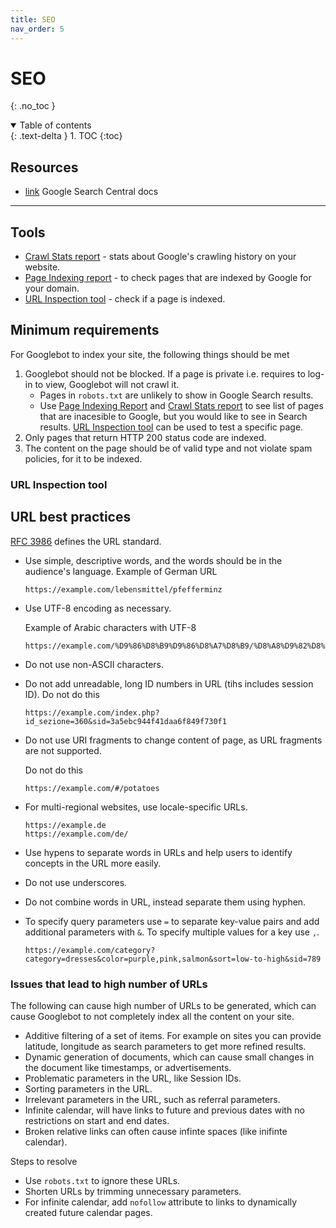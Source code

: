 ```yaml
---
title: SEO
nav_order: 5
---
```


<!-- prettier-ignore-start -->
# SEO
{: .no_toc }

<details open markdown="block">
  <summary>
    Table of contents
  </summary>
  {: .text-delta }
1. TOC
{:toc}
</details>

<!-- prettier-ignore-end -->

## Resources

-   [link](https://developers.google.com/search/docs) Google Search Central docs

---

## Tools

-   [Crawl Stats report](https://support.google.com/webmasters/answer/9679690) - stats about Google's crawling history on your website.
-   [Page Indexing report](https://support.google.com/webmasters/answer/7440203) - to check pages that are indexed by Google for your domain.
-   [URL Inspection tool](https://support.google.com/webmasters/answer/9012289) - check if a page is indexed.

## Minimum requirements

For Googlebot to index your site, the following things should be met

1. Googlebot should not be blocked. If a page is private i.e. requires to log-in to view, Googlebot will not crawl it.
    - Pages in `robots.txt` are unlikely to show in Google Search results.
    - Use [Page Indexing Report](https://support.google.com/webmasters/answer/7440203) and [Crawl Stats report](https://support.google.com/webmasters/answer/9679690) to see list of pages that are inacesible to Google, but you would like to see in Search results. [URL Inspection tool](https://support.google.com/webmasters/answer/9012289) can be used to test a specific page.
2. Only pages that return HTTP 200 status code are indexed.
3. The content on the page should be of valid type and not violate spam policies, for it to be indexed.

### URL Inspection tool

## URL best practices

[RFC 3986](https://www.rfc-editor.org/rfc/rfc3986) defines the URL standard.

-   Use simple, descriptive words, and the words should be in the audience's language.
    Example of German URL
    ```
    https://example.com/lebensmittel/pfefferminz
    ```
-   Use UTF-8 encoding as necessary.

    Example of Arabic characters with UTF-8

    ```
    https://example.com/%D9%86%D8%B9%D9%86%D8%A7%D8%B9/%D8%A8%D9%82%D8%A7%D9%84%D8%A9
    ```

-   Do not use non-ASCII characters.
-   Do not add unreadable, long ID numbers in URL (tihs includes session ID).
    Do not do this
    ```
    https://example.com/index.php?id_sezione=360&sid=3a5ebc944f41daa6f849f730f1
    ```
-   Do not use URI fragments to change content of page, as URL fragments are not supported.

    Do not do this

    ```
    https://example.com/#/potatoes
    ```

-   For multi-regional websites, use locale-specific URLs.
    ```
    https://example.de
    https://example.com/de/
    ```
-   Use hypens to separate words in URLs and help users to identify concepts in the URL more easily.
-   Do not use underscores.
-   Do not combine words in URL, instead separate them using hyphen.
-   To specify query parameters use `=` to separate key-value pairs and add additional parameters with `&`. To specify multiple values for a key use `,`.
    ```
    https://example.com/category?category=dresses&color=purple,pink,salmon&sort=low-to-high&sid=789
    ```

### Issues that lead to high number of URLs

The following can cause high number of URLs to be generated, which can cause Googlebot to not completely index all the content on your site.

-   Additive filtering of a set of items. For example on sites you can provide latitude, longitude as search parameters to get more refined results.
-   Dynamic generation of documents, which can cause small changes in the document like timestamps, or advertisements.
-   Problematic parameters in the URL, like Session IDs.
-   Sorting parameters in the URL.
-   Irrelevant parameters in the URL, such as referral parameters.
-   Infinite calendar, will have links to future and previous dates with no restrictions on start and end dates.
-   Broken relative links can often cause infinte spaces (like inifinte calendar).

Steps to resolve

-   Use `robots.txt` to ignore these URLs.
-   Shorten URLs by trimming unnecessary parameters.
-   For infinite calendar, add `nofollow` attribute to links to dynamically created future calendar pages.
